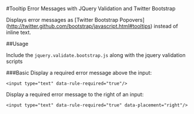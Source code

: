 #Tooltip Error Messages with JQuery Validation and Twitter Bootstrap

Displays error messages as [Twitter Bootstrap Popovers] (http://twitter.github.com/bootstrap/javascript.html#tooltips) instead of inline text.

##Usage

Include the `jquery.validate.bootstrap.js` along with the jquery validation scripts

###Basic
Display a required error message above the input:

    <input type="text" data-rule-required="true"/>

Display a required error message to the right of an input:

    <input type="text" data-rule-required="true" data-placement="right"/>
